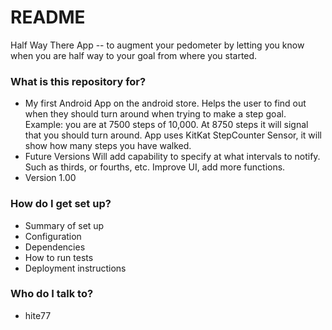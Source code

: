 # README #
 
Half Way There App -- to augment your pedometer by letting you know when you are half way to your goal from where you started.

### What is this repository for? ###

* My first Android App on the android store.
Helps the user to find out when they should turn around when trying to make a step goal.
Example: you are at 7500 steps of 10,000.  At 8750 steps it will signal that you should turn around.
App uses KitKat StepCounter Sensor, it will show how many steps you have walked.
* Future Versions
Will add capability to specify at what intervals to notify. Such as thirds, or fourths, etc.
Improve UI, add more functions. 
* Version 1.00

### How do I get set up? ###

* Summary of set up
* Configuration
* Dependencies
* How to run tests
* Deployment instructions

### Who do I talk to? ###

* hite77 
